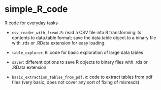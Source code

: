 # simple_R_code
R code for everyday tasks

* `csv_reader_with_fread.R`: read a CSV file into R transforming its contents to data.table format;
  save the data.table object to a binary file with .rds or .RData extension for easy loading

* `table_explorer.R`: code for basic exploration of large data tables

* `saver`: different options to save R objects to binary files with .rds or .RData extension

* `basic_extraction_tables_from_pdf.R`: code to extract tables from pdf files (very basic, does not
  cover any sort of fixing of misreads)

